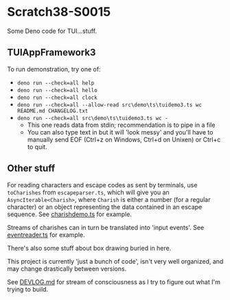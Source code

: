 # Scratch38-S0015

Some Deno code for TUI...stuff.

## TUIAppFramework3

To run demonstration, try one of:
- `deno run --check=all help`
- `deno run --check=all hello`
- `deno run --check=all clock`
- `deno run --check=all --allow-read src\demo\ts\tuidemo3.ts wc README.md CHANGELOG.txt`
- `deno run --check=all src\demo\ts\tuidemo3.ts wc -`
  - This one reads data from stdin; recommendation is to pipe in a file
  - You can also type text in but it will 'look messy' and you'll have
    to manually send EOF (Ctrl+z on Windows, Ctrl+d on Unixen) or Ctrl+c to quit.

## Other stuff

For reading characters and escape codes as sent by terminals, use `toCharishes` from `escapeparser.ts`,
which will give you an `AsyncIterable<Charish>`, where `Charish` is either a number (for a regular character)
or an object representing the data contained in an escape sequence.
See [charishdemo.ts](./src/demo/ts/charishdemo.ts) for example.


Streams of charishes can in turn be translated into 'input events'.
See [eventreader.ts](./src/demo/ts/eventinputdemo.ts) for example.


There's also some stuff about box drawing buried in here.

This project is currently 'just a bunch of code',
isn't very well organized, and may change drastically between versions.


See [DEVLOG.md](./DEVLOG.md) for stream of consciousness as I try to figure out what I'm trying to build.
